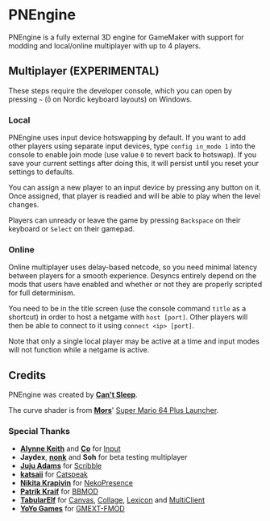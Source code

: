 # PNEngine

PNEngine is a fully external 3D engine for GameMaker with support for modding
and local/online multiplayer with up to 4 players.

## Multiplayer (EXPERIMENTAL)

These steps require the developer console, which you can open by pressing `~`
(`Ö` on Nordic keyboard layouts) on Windows.

### Local

PNEngine uses input device hotswapping by default. If you want to add other
players using separate input devices, type `config in_mode 1` into the console
to enable join mode (use value `0` to revert back to hotswap). If you save your
current settings after doing this, it will persist until you reset your
settings to defaults.

You can assign a new player to an input device by pressing any button on it.
Once assigned, that player is readied and will be able to play when the level
changes.

Players can unready or leave the game by pressing `Backspace` on their keyboard
or `Select` on their gamepad.

### Online

Online multiplayer uses delay-based netcode, so you need minimal latency
between players for a smooth experience.
Desyncs entirely depend on the mods that users have enabled and whether or not
they are properly scripted for full determinism.

You need to be in the title screen (use the console command `title` as a
shortcut) in order to host a netgame with `host [port]`. Other players will
then be able to connect to it using `connect <ip> [port]`.

Note that only a single local player may be active at a time and input modes
will not function while a netgame is active.

## Credits

PNEngine was created by **[Can't Sleep](https://cantsleep.cc)**.

The curve shader is from **[Mors](https://mors-games.com/)**' [Super Mario 64 Plus Launcher](https://github.com/MorsGames/sm64plus-launcher).

### Special Thanks

- **[Alynne Keith](https://offalynne.neocities.org)** and **[Co](https://offalynne.github.io/Input/#/6.0/Credits)** for [Input](https://github.com/offalynne/Input)
- **Jaydex**, **[nonk](https://nonk.dev)** and **Soh** for beta testing multiplayer
- **[Juju Adams](https://www.jujuadams.com)** for [Scribble](https://github.com/JujuAdams/Scribble)
- **[katsaii](https://www.katsaii.com)** for [Catspeak](https://www.katsaii.com/catspeak-lang)
- **[Nikita Krapivin](https://github.com/nkrapivin)** for [NekoPresence](https://github.com/nkrapivin/NekoPresence)
- **[Patrik Kraif](https://github.com/kraifpatrik)** for [BBMOD](https://blueburn.cz/bbmod)
- **[TabularElf](https://tabularelf.com)** for [Canvas](https://github.com/tabularelf/Canvas), [Collage](https://github.com/tabularelf/Collage), [Lexicon](https://github.com/tabularelf/lexicon) and [MultiClient](https://github.com/tabularelf/MultiClient)
- **[YoYo Games](https://yoyogames.com)** for [GMEXT-FMOD](https://github.com/YoYoGames/GMEXT-FMOD)